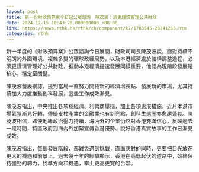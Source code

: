 ```yaml
---
layout: post
title: 新一份財政預算案今日起公眾諮詢　陳茂波：須更謹慎管理公共財政
date: 2024-12-15 10:43:28.000000000 +08:00
link: https://news.rthk.hk/rthk/ch/component/k2/1783545-20241215.htm
categories: rthk
---
```


新一年度的《財政預算案》公眾諮詢今日展開，財政司司長陳茂波說，面對持續不明朗的外圍環境、複雜多變的環球政經局勢，以及本港經濟處於結構調整過程，必須更謹慎管理好公共財政，推動本港經濟提速發展同樣重要，他認為現階段發展是核心，穩定至關鍵。

陳茂波發表網誌，提到當局一直努力開拓新的經濟增長點、發展新的市場，尤其持續加大力度推動創科發展，這些工作成效漸見。

陳茂波指出，中央推出各項穩經濟、利營商舉措，加上各項惠港措施，近月本港市場氣氛漸見好轉，傳統支柱產業的金融業也有新亮點，創科生態圈亦愈趨蓬勃。陳茂波相信，即使地緣政治壓力持續，海內外的企業仍然對香港充滿信心，反映過去一段時間，特區政府到海內外加緊宣傳香港優勢、說好香港真實故事的工作已漸見成效。

陳茂波指出，每個發展階段，都難免遇到挑戰，直面應對的同時，更要把目光放在更大的機遇和前景上。過去幾十年的經驗顯示，香港在高低起伏的道路中，始終保持強勁的韌力，找準方向和機遇，攀上更高更寬的台階。
